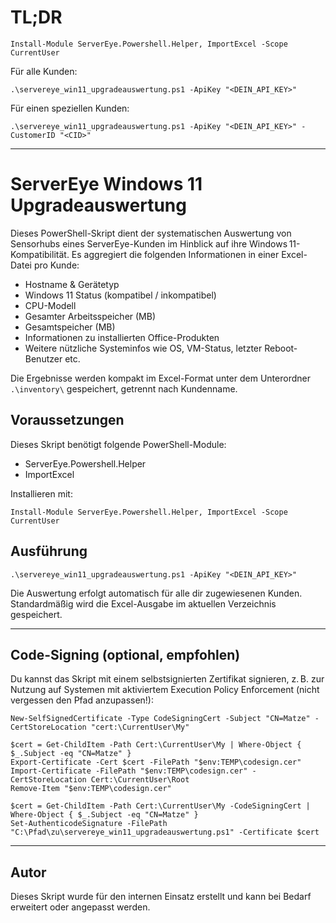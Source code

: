 # TL;DR
    
    Install-Module ServerEye.Powershell.Helper, ImportExcel -Scope CurrentUser

Für alle Kunden:
    
    .\servereye_win11_upgradeauswertung.ps1 -ApiKey "<DEIN_API_KEY>"

Für einen speziellen Kunden:

    .\servereye_win11_upgradeauswertung.ps1 -ApiKey "<DEIN_API_KEY>" -CustomerID "<CID>"

---

# ServerEye Windows 11 Upgradeauswertung

Dieses PowerShell-Skript dient der systematischen Auswertung von Sensorhubs eines ServerEye-Kunden im Hinblick auf ihre Windows 11-Kompatibilität. Es aggregiert die folgenden Informationen in einer Excel-Datei pro Kunde:

- Hostname & Gerätetyp
- Windows 11 Status (kompatibel / inkompatibel)
- CPU-Modell
- Gesamter Arbeitsspeicher (MB)
- Gesamtspeicher (MB)
- Informationen zu installierten Office-Produkten
- Weitere nützliche Systeminfos wie OS, VM-Status, letzter Reboot-Benutzer etc.

Die Ergebnisse werden kompakt im Excel-Format unter dem Unterordner `.\inventory\` gespeichert, getrennt nach Kundenname.

## Voraussetzungen

Dieses Skript benötigt folgende PowerShell-Module:

- ServerEye.Powershell.Helper
- ImportExcel

Installieren mit:

    Install-Module ServerEye.Powershell.Helper, ImportExcel -Scope CurrentUser

## Ausführung

    .\servereye_win11_upgradeauswertung.ps1 -ApiKey "<DEIN_API_KEY>"

Die Auswertung erfolgt automatisch für alle dir zugewiesenen Kunden. Standardmäßig wird die Excel-Ausgabe im aktuellen Verzeichnis gespeichert.

---

## Code-Signing (optional, empfohlen)

Du kannst das Skript mit einem selbstsignierten Zertifikat signieren, z. B. zur Nutzung auf Systemen mit aktiviertem Execution Policy Enforcement (nicht vergessen den Pfad anzupassen!):

    New-SelfSignedCertificate -Type CodeSigningCert -Subject "CN=Matze" -CertStoreLocation "cert:\CurrentUser\My"

    $cert = Get-ChildItem -Path Cert:\CurrentUser\My | Where-Object { $_.Subject -eq "CN=Matze" }
    Export-Certificate -Cert $cert -FilePath "$env:TEMP\codesign.cer"
    Import-Certificate -FilePath "$env:TEMP\codesign.cer" -CertStoreLocation Cert:\CurrentUser\Root
    Remove-Item "$env:TEMP\codesign.cer"

    $cert = Get-ChildItem -Path Cert:\CurrentUser\My -CodeSigningCert | Where-Object { $_.Subject -eq "CN=Matze" }
    Set-AuthenticodeSignature -FilePath "C:\Pfad\zu\servereye_win11_upgradeauswertung.ps1" -Certificate $cert

---

## Autor

Dieses Skript wurde für den internen Einsatz erstellt und kann bei Bedarf erweitert oder angepasst werden.
